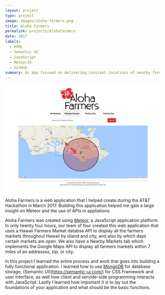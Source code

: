 ```yaml
---
layout: project
type: project
image: images/aloha-farmers.png
title: Aloha Farmers
permalink: projects/alohafarmers
date: 2017
labels:
  - HTML
  - Semantic UI
  - JavaScript
  - MeteorJS
  - GitHub
summary: An app focused on delivering convient locations of nearby farmers markets.
---
```


<p align="center">
  <img src="../images/aloha-farmers-body2.png" height="350" width="650"/>
</p>

Aloha Farmers is a web application that I helped create during the AT&T Hackathon in March 2017. Building this application helped me gain a large insight on Meteor and the use of APIs in appliations.

Aloha Farmers was created using [Meteor](https://www.meteor.com/), a JavaScript application platform. In only twenty four hours, our team of four created this web application that uses a Hawaii Farmers Market databse API to display all the farmers markets throughout Hawaii by island and city, and also by which days certain markets are open. We also have a Nearby Markets tab which implements the Google Maps API to display all farmers markets within 7 miles of an addressss, zip, or city.

In this project I learned the entire process and work that goes into building a fully functional application. I learned how to use [MongoDB](https://www.mongodb.com/) for database storage, (Semantic UI)[https://semantic-ui.com/) for CSS Framework and user interface, as well how client and servide-side programming interacts with JavaScript. Lastly I learned how important it is to lay out the foundations of your application and what should be the basic functions.
